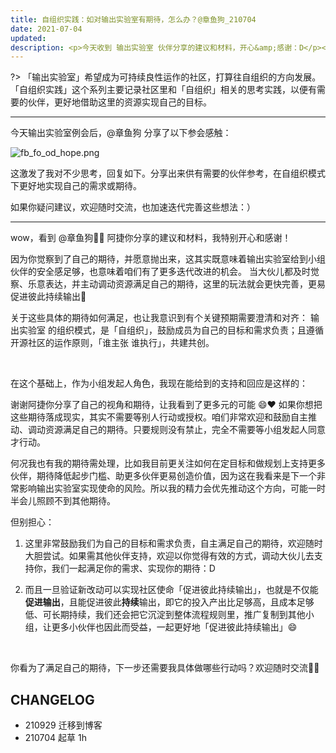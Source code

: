 ```yaml
---
title: 自组织实践：如对输出实验室有期待，怎么办？@章鱼狗_210704
date: 2021-07-04
updated: 
description: <p>今天收到 输出实验室 伙伴分享的建议和材料，开心&amp;感谢：D</p><p>因为她觉察到了自己的期待，并愿意抛出来，这其实既意味着输出实验室给到小组伙伴的安全感足够，也意味着咱们有了更多迭代改进的机会。 当大伙儿都及时觉察、乐意表达，并主动调动资源满足自己的期待，这里的玩法就会更快完善，更易促进彼此持续输出🤩</p><p>这也激发了我对不少思考，回复见正文。分享出来供有需要的伙伴参考，在自组织模式下更好地实现自己的需求或期待。</p><p>如果你疑问建议，欢迎随时交流，也加速迭代完善这些想法：）</p>
---
```


?> 「输出实验室」希望成为可持续良性运作的社区，打算往自组织的方向发展。「自组织实践」这个系列主要记录社区里和「自组织」相关的思考实践，以便有需要的伙伴，更好地借助这里的资源实现自己的目标。

---

今天输出实验室例会后，@章鱼狗 分享了以下参会感触：

![fb_fo_od_hope.png](https://cdn.sunnyhuang.net/share/fb_fo_od_hope.png ':size=100')


这激发了我对不少思考，回复如下。分享出来供有需要的伙伴参考，在自组织模式下更好地实现自己的需求或期待。

如果你疑问建议，欢迎随时交流，也加速迭代完善这些想法：）

---

wow，看到 @章鱼狗🐙🐶  阿捷你分享的建议和材料，我特别开心和感谢！

因为你觉察到了自己的期待，并愿意抛出来，这其实既意味着输出实验室给到小组伙伴的安全感足够，也意味着咱们有了更多迭代改进的机会。
当大伙儿都及时觉察、乐意表达，并主动调动资源满足自己的期待，这里的玩法就会更快完善，更易促进彼此持续输出🤩

关于这些具体的期待如何满足，也让我意识到有个关键预期需要澄清和对齐：
输出实验室 的组织模式，是「自组织」，鼓励成员为自己的目标和需求负责；且遵循开源社区的运作原则，「谁主张 谁执行」，共建共创。

<br> 

在这个基础上，作为小组发起人角色，我现在能给到的支持和回应是这样的：

谢谢阿捷你分享了自己的视角和期待，让我看到了更多元的可能 😄❤️ 如果你想把这些期待落成现实，其实不需要等别人行动或授权。咱们非常欢迎和鼓励自主推动、调动资源满足自己的期待。只要规则没有禁止，完全不需要等小组发起人同意才行动。

何况我也有我的期待需处理，比如我目前更关注如何在定目标和做规划上支持更多伙伴，期待降低起步门槛、助更多伙伴更易创造价值，因为这在我看来是下一个非常影响输出实验室实现使命的风险。所以我的精力会优先推动这个方向，可能一时半会儿照顾不到其他期待。

但别担心：

1. 这里非常鼓励我们为自己的目标和需求负责，自主满足自己的期待，欢迎随时大胆尝试。如果需其他伙伴支持，欢迎以你觉得有效的方式，调动大伙儿去支持你，我们一起满足你的需求、实现你的期待：D

2. 而且一旦验证新改动可以实现社区使命「促进彼此持续输出」，也就是不仅能**促进输出**，且能促进彼此**持续**输出，即它的投入产出比足够高，且成本足够低、可长期持续，我们还会把它沉淀到整体流程规则里，推广复制到其他小组，让更多小伙伴也因此而受益，一起更好地「促进彼此持续输出」😄

<br> 

你看为了满足自己的期待，下一步还需要我具体做哪些行动吗？欢迎随时交流🙌🏻


## CHANGELOG 

- 210929 迁移到博客
- 210704 起草 1h
